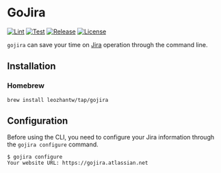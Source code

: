 # GoJira

[![Lint](https://github.com/leozhantw/gojira/workflows/Lint/badge.svg)](https://github.com/leozhantw/gojira/actions?query=workflow%3ALint)
[![Test](https://github.com/leozhantw/gojira/workflows/Test/badge.svg)](https://github.com/leozhantw/gojira/actions?query=workflow%3ATest)
[![Release](https://img.shields.io/github/v/release/leozhantw/gojira?label=Release)](https://github.com/leozhantw/gojira/releases)
[![License](https://img.shields.io/badge/License-MIT-yellow.svg)](https://github.com/leozhantw/gojira/blob/master/LICENSE)

`gojira` can save your time on [Jira](https://www.atlassian.com/software/jira) operation through the command line.

## Installation

### Homebrew
```shell script
brew install leozhantw/tap/gojira
```

## Configuration
Before using the CLI, you need to configure your Jira information through the `gojira configure` command.
```shell script
$ gojira configure
Your website URL: https://gojira.atlassian.net
```
